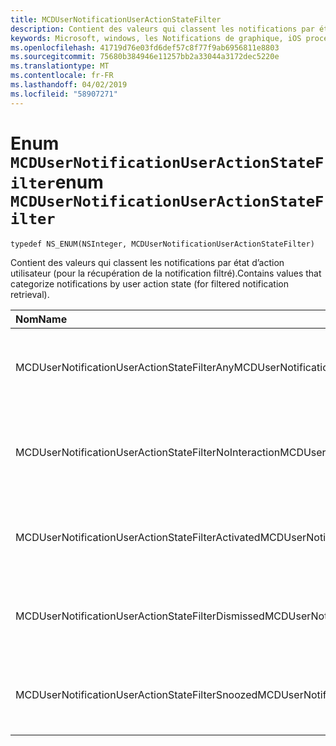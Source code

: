 ```yaml
---
title: MCDUserNotificationUserActionStateFilter
description: Contient des valeurs qui classent les notifications par état d’action utilisateur (pour la récupération de la notification filtré).
keywords: Microsoft, windows, les Notifications de graphique, iOS procédures, procédures iPhone
ms.openlocfilehash: 41719d76e03fd6def57c8f77f9ab6956811e8803
ms.sourcegitcommit: 75680b384946e11257bb2a33044a3172dec5220e
ms.translationtype: MT
ms.contentlocale: fr-FR
ms.lasthandoff: 04/02/2019
ms.locfileid: "58907271"
---
```

# <a name="enum-mcdusernotificationuseractionstatefilter"></a><span data-ttu-id="2167e-104">Enum `MCDUserNotificationUserActionStateFilter`</span><span class="sxs-lookup"><span data-stu-id="2167e-104">enum `MCDUserNotificationUserActionStateFilter`</span></span>

```
typedef NS_ENUM(NSInteger, MCDUserNotificationUserActionStateFilter)
```

<span data-ttu-id="2167e-105">Contient des valeurs qui classent les notifications par état d’action utilisateur (pour la récupération de la notification filtré).</span><span class="sxs-lookup"><span data-stu-id="2167e-105">Contains values that categorize notifications by user action state (for filtered notification retrieval).</span></span>

|<span data-ttu-id="2167e-106">Nom</span><span class="sxs-lookup"><span data-stu-id="2167e-106">Name</span></span> | <span data-ttu-id="2167e-107">Value</span><span class="sxs-lookup"><span data-stu-id="2167e-107">Value</span></span> | <span data-ttu-id="2167e-108">Description</span><span class="sxs-lookup"><span data-stu-id="2167e-108">Description</span></span> |
|:-- |:-- |:-- |
|   <span data-ttu-id="2167e-109">MCDUserNotificationUserActionStateFilterAny</span><span class="sxs-lookup"><span data-stu-id="2167e-109">MCDUserNotificationUserActionStateFilterAny</span></span>|<span data-ttu-id="2167e-110">0</span><span class="sxs-lookup"><span data-stu-id="2167e-110">0</span></span>| <span data-ttu-id="2167e-111">Inclure des notifications, quel que soit l’état d’action utilisateur.</span><span class="sxs-lookup"><span data-stu-id="2167e-111">Include notifications regardless of user action state.</span></span>|
|   <span data-ttu-id="2167e-112">MCDUserNotificationUserActionStateFilterNoInteraction</span><span class="sxs-lookup"><span data-stu-id="2167e-112">MCDUserNotificationUserActionStateFilterNoInteraction</span></span> |<span data-ttu-id="2167e-113">1</span><span class="sxs-lookup"><span data-stu-id="2167e-113">1</span></span>| <span data-ttu-id="2167e-114">Inclure des notifications qui n’ont pas été affrontées par l’utilisateur.</span><span class="sxs-lookup"><span data-stu-id="2167e-114">Include notifications that have not been acted on by the user.</span></span>|
|   <span data-ttu-id="2167e-115">MCDUserNotificationUserActionStateFilterActivated</span><span class="sxs-lookup"><span data-stu-id="2167e-115">MCDUserNotificationUserActionStateFilterActivated</span></span>|<span data-ttu-id="2167e-116">2</span><span class="sxs-lookup"><span data-stu-id="2167e-116">2</span></span>| <span data-ttu-id="2167e-117">Inclure les notifications qui ont été activées par l’utilisateur.</span><span class="sxs-lookup"><span data-stu-id="2167e-117">Include notifications that have been activated by the user.</span></span>|
|   <span data-ttu-id="2167e-118">MCDUserNotificationUserActionStateFilterDismissed</span><span class="sxs-lookup"><span data-stu-id="2167e-118">MCDUserNotificationUserActionStateFilterDismissed</span></span>|<span data-ttu-id="2167e-119">3</span><span class="sxs-lookup"><span data-stu-id="2167e-119">3</span></span>| <span data-ttu-id="2167e-120">Inclure les notifications qui ont été ignorées par l’utilisateur.</span><span class="sxs-lookup"><span data-stu-id="2167e-120">Include notifications that have been dismissed by the user.</span></span>|
|   <span data-ttu-id="2167e-121">MCDUserNotificationUserActionStateFilterSnoozed</span><span class="sxs-lookup"><span data-stu-id="2167e-121">MCDUserNotificationUserActionStateFilterSnoozed</span></span>|<span data-ttu-id="2167e-122">4</span><span class="sxs-lookup"><span data-stu-id="2167e-122">4</span></span>| <span data-ttu-id="2167e-123">Inclure les notifications qui ont été répétées par l’utilisateur.</span><span class="sxs-lookup"><span data-stu-id="2167e-123">Include notifications that have been snoozed by the user.</span></span>|